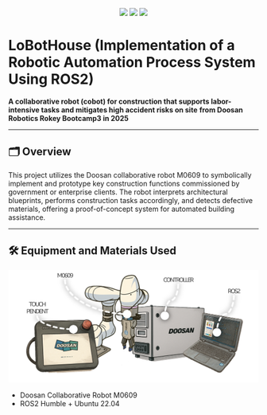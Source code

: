 
<p align="center">
  <img src="https://img.shields.io/badge/ROS2-Humble-blue?logo=ros" />
  <img src="https://img.shields.io/badge/Python-3.10-yellow?logo=python" />
  <img src="https://img.shields.io/badge/License-Apache%202.0-blue.svg?logo=apache" />
</p>

# LoBotHouse (Implementation of a Robotic Automation Process System Using ROS2)  

**A collaborative robot (cobot) for construction that supports labor-intensive tasks and mitigates high accident risks on site** **from Doosan Robotics Rokey Bootcamp3 in 2025**

---

## 🗂️ Overview
This project utilizes the Doosan collaborative robot M0609 to symbolically implement and prototype key construction functions commissioned by government or enterprise clients. The robot interprets architectural blueprints, performs construction tasks accordingly, and detects defective materials, offering a proof-of-concept system for automated building assistance.

---

## 🛠️ Equipment and Materials Used
![Robot Working Demo](image/materials.png)
- Doosan Collaborative Robot M0609  
- ROS2 Humble + Ubuntu 22.04  
